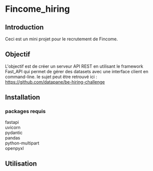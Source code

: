 # Fincome_hiring

## Introduction

Ceci est un mini projet pour le recrutement de Fincome. 


## Objectif

L'objectif est de créer un serveur API REST en utilisant le framework Fast_API 
qui permet de gérer des datasets avec une interface client en command-line.
le sujet peut être retrouvé ici : https://github.com/datapane/be-hiring-challenge

## Installation

### packages requis

fastapi  
uvicorn  
pydantic  
pandas  
python-multipart  
openpyxl  

## Utilisation


